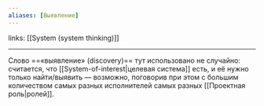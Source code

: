 ```yaml
---
aliases: [Выявление]
---
```

links: [[System (system thinking)]]

---

Слово ==«выявление» (discovery)== тут использовано не случайно: считается, что [[System-of-interest|целевая система]] есть, и её нужно только найти/выявить — возможно, поговорив при этом с большим количеством самых разных исполнителей самых разных [[Проектная роль|ролей]].